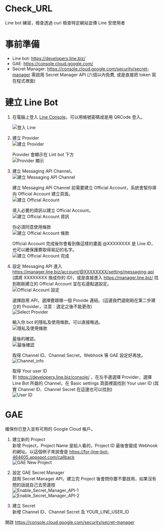 # Check_URL
Line bot 練習，檢查透過 curl 檢查特定網站並傳 Line 至使用者

事前準備
===

- Line bot: https://developers.line.biz/
- GAE: https://console.cloud.google.com/
- Secret Manager: https://console.cloud.google.com/security/secret-manager 需啟用 Secret Manager API (六個以內免費, 或是直接把 token 寫在程式裡面)

建立 Line Bot
==
1. 在電腦上登入 [Line Console](https://account.line.biz/console/ "Line Console")，可以用帳號密碼或是用 QRCode 登入。  

	![登入 Line](https://github.com/wjtvbm/Check_URL/blob/main/Pictures/Line_bot_Line_login.png)

2. 建立 Provider  
	![建立 Provider](https://github.com/wjtvbm/Check_URL/blob/main/Pictures/Line_bot_Provider.png)

	Provider 會顯示在 Lint bot 下方  
	![Provider 顯示](https://github.com/wjtvbm/Check_URL/blob/main/Pictures/Line_bot_Provider_show.png)

3. 建立 Messaging API Channel。  
	![建立 Messaging API Channel](https://github.com/wjtvbm/Check_URL/blob/main/Pictures/Line_bot_Channel.png)
	
	建立 Messaging API Channel 前需要建立 Official Account，系統會幫你導向 Official Account 建立頁面。  
	![建立 Official Account](https://github.com/wjtvbm/Check_URL/blob/main/Pictures/Line_bot_Channel_official_account-1.png)
	
	填入必要的資訊以建立 Official Account。  
	![建立 Official Account 資訊](https://github.com/wjtvbm/Check_URL/blob/main/Pictures/Line_bot_Channel_official_account-2.png)
	
	你必須同意使用條款  
	![建立 Official Account 條款](https://github.com/wjtvbm/Check_URL/blob/main/Pictures/Line_bot_Channel_official_account-terms.png)
	
	Official Account 完成後你會看到像這樣的畫面 @XXXXXXXX 是 Line ID，也可以繳保護費取得易記的名字。  
	![建立 Official Account 完成](https://github.com/wjtvbm/Check_URL/blob/main/Pictures/Line_bot_Channel_official_account-done.png)

4. 設定 Messaging API
	進入 https://manager.line.biz/account/@XXXXXXXX/setting/messaging-api (請將 XXXXXXXX 換成你的 ID)，或是直接進入 https://manager.line.biz/ 找到剛剛建立的 Official Account 並在右邊點選設定。  
	![Official Account 設定](https://github.com/wjtvbm/Check_URL/blob/main/Pictures/Line_bot_Enable_Message_API-1.png)
	
	選擇啟用 API，選擇要跟哪一個 Provide 連結。(這邊我們選剛剛在第二步建立的 Provider，注意：選定之後不能更改)  
	![Select Provider](https://github.com/wjtvbm/Check_URL/blob/main/Pictures/Line_bot_Enable_Message_API-2.png)
	
	輸入你 bot 的隱私及使用條款。可以直接略過。  
	![隱私及使用條款](https://github.com/wjtvbm/Check_URL/blob/main/Pictures/Line_bot_Enable_Message_API-3.png)
	
	最後的確認。  
	![最後確認](https://github.com/wjtvbm/Check_URL/blob/main/Pictures/Line_bot_Enable_Message_API-4.png)
	
	取得 Channel ID、Channel Secret，Webhook 等 GAE 設定好再放。  
	![Channel_info](https://github.com/wjtvbm/Check_URL/blob/main/Pictures/Line_bot_Enable_Message_API-5.png)

	取得 Your user ID  
	到 https://developers.line.biz/console/ ，在左手邊選擇 Provider，選擇 Line Bot 所屬的 Channel，在 Basic settings 頁面裡面找到 Your user ID (其實 Channel ID、Channel Secret 在這邊也可以找到)  
	![User ID](https://github.com/wjtvbm/Check_URL/blob/main/Pictures/Line_bot_Your_User_ID.png)
	
GAE
==

確保你已登入並有可用的 Google Cloud 帳戶。

1. 建立新的 Project  
	新增 Project，Project Name 是給人看的，Project ID 最後會變成 Webhook 的網址。以這個例子來說會是 https://for-line-bot-464605.appspot.com/callback  
	![GAE New Project](https://github.com/wjtvbm/Check_URL/blob/main/Pictures/GAE_New_Project.png)

2. 設定 GAE Secret Manager  
	啟用 Secret Manager API，建立完 Project 後會問你要不要啟用，如果沒有問的話就自己去旁邊按  
	![Enable_Secret_Manager_API-1](https://github.com/wjtvbm/Check_URL/blob/main/Pictures/Enable_Secret_Manager_API.png)  
	![Enable_Secret_Manager_API-2](https://github.com/wjtvbm/Check_URL/blob/main/Pictures/Enable_Secret_Manager_API-2.png)  
	
3. 建立 Secret  
	新增 Channel ID、Channel Secret 及 YOUR_LINE_USER_ID 


開啟 https://console.cloud.google.com/security/secret-manager